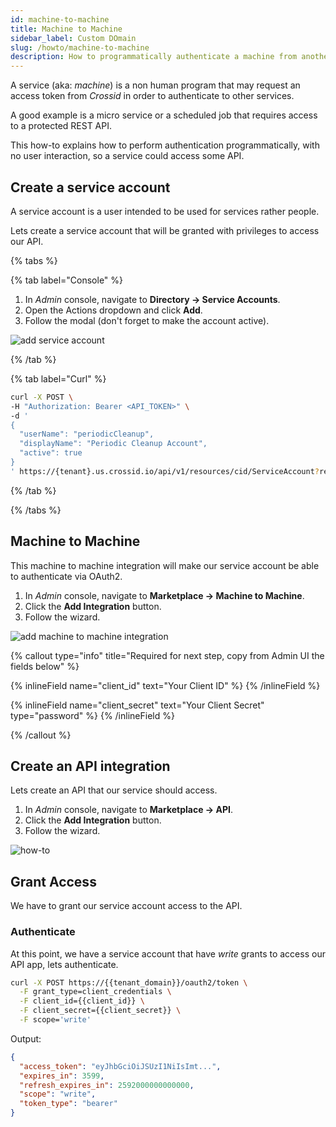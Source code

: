 ```yaml
---
id: machine-to-machine
title: Machine to Machine
sidebar_label: Custom DOmain
slug: /howto/machine-to-machine
description: How to programmatically authenticate a machine from another machine.
---
```


A service (aka: _machine_) is a non human program that may request an access token from _Crossid_ in order to authenticate to other services.

A good example is a micro service or a scheduled job that requires access to a protected REST API.

This how-to explains how to perform authentication programmatically, with no user interaction, so a service could access some API.

## Create a service account

A service account is a user intended to be used for services rather people.

Lets create a service account that will be granted with privileges to access our API.

{% tabs %}

{% tab label="Console" %}

1. In _Admin_ console, navigate to **Directory &rarr; Service Accounts**.
1. Open the Actions dropdown and click **Add**.
1. Follow the modal (don't forget to make the account active).

![add service account](/images/docs/howto/add_svc_account.gif)

{% /tab %}

{% tab label="Curl" %}

```bash {10-11,18-22}
curl -X POST \
-H "Authorization: Bearer <API_TOKEN>" \
-d '
{
  "userName": "periodicCleanup",
  "displayName": "Periodic Cleanup Account",
  "active": true
}
' https://{tenant}.us.crossid.io/api/v1/resources/cid/ServiceAccount?reason=add-user
```

{% /tab %}

{% /tabs %}

## Machine to Machine

This machine to machine integration will make our service account be able to authenticate via OAuth2.

1. In _Admin_ console, navigate to **Marketplace &rarr; Machine to Machine**.
1. Click the **Add Integration** button.
1. Follow the wizard.

![add machine to machine integration](/images/docs/howto/add_machine_to_machine_integration.gif)

{% callout type="info" title="Required for next step, copy from Admin UI the fields below" %}

{% inlineField name="client_id" text="Your Client ID" %}
{% /inlineField %}

{% inlineField name="client_secret" text="Your Client Secret" type="password" %}
{% /inlineField %}

{% /callout %}

## Create an API integration

Lets create an API that our service should access.

1. In _Admin_ console, navigate to **Marketplace &rarr; API**.
1. Click the **Add Integration** button.
1. Follow the wizard.

![how-to](/images/docs/howto/add_api_integration.gif)

## Grant Access

We have to grant our service account access to the API.

### Authenticate

At this point, we have a service account that have _write_ grants to access our API app, lets authenticate.

```bash {% resolve=true %}
curl -X POST https://{{tenant_domain}}/oauth2/token \
  -F grant_type=client_credentials \
  -F client_id={{client_id}} \
  -F client_secret={{client_secret}} \
  -F scope='write'
```

Output:

```json
{
  "access_token": "eyJhbGciOiJSUzI1NiIsImt...",
  "expires_in": 3599,
  "refresh_expires_in": 2592000000000000,
  "scope": "write",
  "token_type": "bearer"
}
```

